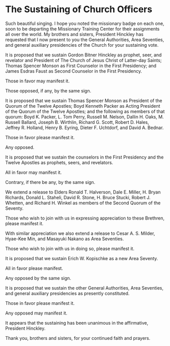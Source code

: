 # The Sustaining of Church Officers

Such beautiful singing. I hope you noted the missionary badge on each one,
soon to be departing the Missionary Training Center for their assignments all
over the world. My brothers and sisters, President Hinckley has requested that
I now present to you the General Authorities, Area Seventies, and general
auxiliary presidencies of the Church for your sustaining vote.

It is proposed that we sustain Gordon Bitner Hinckley as prophet, seer, and
revelator and President of The Church of Jesus Christ of Latter-day Saints;
Thomas Spencer Monson as First Counselor in the First Presidency; and James
Esdras Faust as Second Counselor in the First Presidency.

Those in favor may manifest it.

Those opposed, if any, by the same sign.

It is proposed that we sustain Thomas Spencer Monson as President of the
Quorum of the Twelve Apostles; Boyd Kenneth Packer as Acting President of the
Quorum of the Twelve Apostles; and the following as members of that quorum:
Boyd K. Packer, L. Tom Perry, Russell M. Nelson, Dallin H. Oaks, M. Russell
Ballard, Joseph B. Wirthlin, Richard G. Scott, Robert D. Hales, Jeffrey R.
Holland, Henry B. Eyring, Dieter F. Uchtdorf, and David A. Bednar.

Those in favor please manifest it.

Any opposed.

It is proposed that we sustain the counselors in the First Presidency and the
Twelve Apostles as prophets, seers, and revelators.

All in favor may manifest it.

Contrary, if there be any, by the same sign.

We extend a release to Elders Ronald T. Halverson, Dale E. Miller, H. Bryan
Richards, Donald L. Staheli, David R. Stone, H. Bruce Stucki, Robert J.
Whetten, and Richard H. Winkel as members of the Second Quorum of the Seventy.

Those who wish to join with us in expressing appreciation to these Brethren,
please manifest it.

With similar appreciation we also extend a release to Cesar A. S. Milder,
Hyae-Kee Min, and Masayuki Nakano as Area Seventies.

Those who wish to join with us in doing so, please manifest it.

It is proposed that we sustain Erich W. Kopischke as a new Area Seventy.

All in favor please manifest.

Any opposed by the same sign.

It is proposed that we sustain the other General Authorities, Area Seventies,
and general auxiliary presidencies as presently constituted.

Those in favor please manifest it.

Any opposed may manifest it.

It appears that the sustaining has been unanimous in the affirmative,
President Hinckley.

Thank you, brothers and sisters, for your continued faith and prayers.

